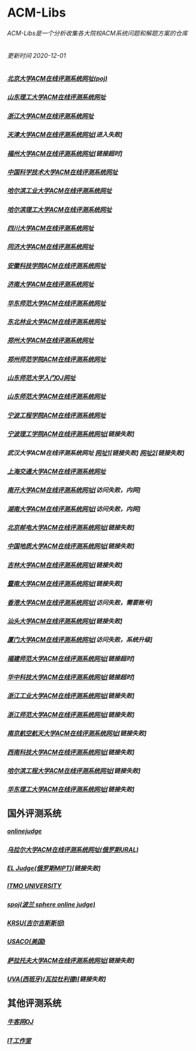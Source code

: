 # ACM-Libs
###### ACM-Libs是一个分析收集各大院校ACM系统问题和解题方案的仓库
###### 更新时间 2020-12-01

##### [北京大学ACM在线评测系统网址(poj)](http://poj.org/)
##### [山东理工大学ACM在线评测系统网址](https://acm.sdut.edu.cn/onlinejudge3/problems)
##### [浙江大学ACM在线评测系统网址](https://zoj.pintia.cn/problem-sets/91827364500/problems)
##### [天津大学ACM在线评测系统网址](http://acm.tju.edu.cn/toj/problem.html)[进入失败]
##### [福州大学ACM在线评测系统网址](http://acm.fzu.edu.cn/list.php)[链接超时]
##### [中国科学技术大学ACM在线评测系统网址](http://acm.ustc.edu.cn/ustcoj/problemlist.php)
##### [哈尔滨工业大学ACM在线评测系统网址](http://acm.hit.edu.cn/problemset)
##### [哈尔滨理工大学ACM在线评测系统网址](http://acm.hrbust.edu.cn/index.php?m=ProblemSet&a=showProblemVolume)
##### [四川大学ACM在线评测系统网址](http://acm.scu.edu.cn/soj/problems.action)
##### [同济大学ACM在线评测系统网址](https://acm.tongji.edu.cn/problemset.php)
##### [安徽科技学院ACM在线评测系统网址](https://acm.webturing.com/problemset.php)
##### [济南大学ACM在线评测系统网址](http://acm.ujn.edu.cn/JudgeOnline/problemset.php)
##### [华东师范大学ACM在线评测系统网址](https://acm.ecnu.edu.cn/problem/list/)
##### [东北林业大学ACM在线评测系统网址](http://acm.nefu.edu.cn/problem.php)
##### [郑州大学ACM在线评测系统网址](http://acm.zzu.edu.cn/problemset.php)
##### [郑州师范学院ACM在线评测系统网址](http://acm.hi-54.com/problemset.php?p=1)
##### [山东师范大学入门OJ网址](http://115.28.79.206:8010/problem/set)
##### [山东师范大学ACM在线评测系统网址](http://www.acmicpc.sdnu.edu.cn/problem/set)
##### [宁波工程学院ACM在线评测系统网址](https://ac.2333.moe/Problem.xhtml)
##### [宁波理工学院ACM在线评测系统网址](http://acm.nit.net.cn)[链接失败]
##### 武汉大学ACM在线评测系统网址 [网址1](http://acm.whu.edu.cn/olive/problems)[链接失败] [网址2](https://acm.whu.edu.cn:8080/oj/woj/problems)[链接失败]
##### [上海交通大学ACM在线评测系统网址](https://acm.sjtu.edu.cn/OnlineJudge/problems)
##### [南开大学ACM在线评测系统网址](https://acm.nankai.edu.cn/)[访问失败，内网]
##### [湖南大学ACM在线评测系统网址](http://acm.hnu.cn:8080/online/)[访问失败，内网]
##### [北京邮电大学ACM在线评测系统网址](http://acm.cs.bupt.cn/onlinejudge/)[链接失败]
##### [中国地质大学ACM在线评测系统网址](http://lab.cug.edu.cn/COJ/)[链接失败]
##### [吉林大学ACM在线评测系统网址](http://acm.jlu.edu.cn/)[链接失败]
##### [暨南大学ACM在线评测系统网址](http://202.116.24.78/JudgeOnline/index.acm)[链接失败]
##### [香港大学ACM在线评测系统网址](http://judge.hkoi.org/)[访问失败，需要账号]
##### [汕头大学ACM在线评测系统网址](http://acm.scu.edu.cn/soj/problems.action)[链接失败]
##### [厦门大学ACM在线评测系统网址](http://acm.xmu.edu.cn/JudgeOnline/)[访问失败，系统升级]
##### [福建师范大学ACM在线评测系统网址](http://acm.fjnu.edu.cn/)[链接超时]
##### [华中科技大学ACM在线评测系统网址](http://acm.hust.edu.cn/JudgeOnline/)[链接超时]
##### [浙江工业大学ACM在线评测系统网址](http://acm.zjut.edu.cn/)[链接失败]
##### [浙江师范大学ACM在线评测系统网址](http://acm.zjnu.cn/)[链接失败]
##### [南京航空航天大学ACM在线评测系统网址](http://acm.nuaa.edu.cn)[链接失败]
##### [西南科技大学ACM在线评测系统网址](http://acm.swust.edu.cn:8080/JudgeOnline/)[链接失败]
##### [哈尔滨工程大学ACM在线评测系统网址](http://acm.hrbeu.edu.cn/)[链接失败]
##### [华东理工大学ACM在线评测系统网址](http://acm.ecust.edu.cn/)[链接失败]


## 国外评测系统
##### [onlinejudge](https://onlinejudge.org/index.php?option=com_onlinejudge&Itemid=8&category=0)
##### [乌拉尔大学ACM在线评测系统网址(俄罗斯URAL)](http://acm.timus.ru/problemset.aspx)
##### [EL Judge(俄罗斯MIPT)](http://acm.mipt.ru/judge/problems.pl)[链接失败]
##### [ITMO UNIVERSITY](https://codeforces.com/problemset)
##### [spoj(波兰 sphere online judge)](https://www.spoj.com/problems/classical/)
##### [KRSU(吉尔吉斯斯坦)](http://www.olymp.krsu.edu.kg/GeneralProblemset.aspx)
##### [USACO(美国)](http://www.usaco.org/index.php?page=feb19results)
##### [萨拉托夫大学ACM在线评测系统网址](http://acm.sgu.ru/)[链接失败]
##### [UVA(西班牙)(瓦拉杜利德)](http://acm.uva.es/)[链接失败]



## 其他评测系统
##### [牛客网OJ](https://www.nowcoder.com/activity/oj)
##### [IT工作室](http://acm.zjit.org/contest.php)